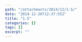 ```yaml
---
path: "/attachments/2014/12/1-5/"
date: "2014-12-26T12:37:55Z"
title: "1.5"
categories: []
tags: []
excerpt: ""
---
```


